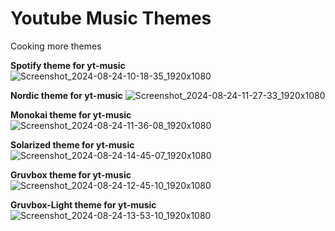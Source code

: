 # Youtube Music Themes

Cooking more themes

**Spotify theme for yt-music** 
![Screenshot_2024-08-24-10-18-35_1920x1080](https://github.com/user-attachments/assets/dd574626-4387-4e98-b423-95b9dd7584c5)

**Nordic theme for yt-music** 
![Screenshot_2024-08-24-11-27-33_1920x1080](https://github.com/user-attachments/assets/39d74799-b42f-4e28-8842-78ae14b2a1c7)

**Monokai theme for yt-music** 
![Screenshot_2024-08-24-11-36-08_1920x1080](https://github.com/user-attachments/assets/c53ab03c-68a6-4d0c-aa48-ee7f9af3a2cb)

**Solarized theme for yt-music** 
![Screenshot_2024-08-24-14-45-07_1920x1080](https://github.com/user-attachments/assets/48299581-f2e8-4011-a758-08f6adf23361)

**Gruvbox theme for yt-music** 
![Screenshot_2024-08-24-12-45-10_1920x1080](https://github.com/user-attachments/assets/8171f57f-d2ab-4f47-bd05-c50e2c048824)

**Gruvbox-Light theme for yt-music**
![Screenshot_2024-08-24-13-53-10_1920x1080](https://github.com/user-attachments/assets/3cf75560-d4ab-4650-8291-a4170e08054b)






